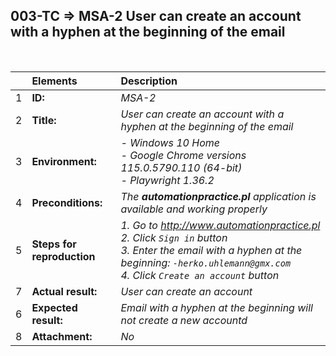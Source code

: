 ## 003-TC => MSA-2 User can create an account with a hyphen at the beginning of the email

<br>

|     | Elements                   | Description                                                                                        |
| :-- | :------------------------- | :------------------------------------------------------------------------------------------------- |
| 1   | **ID:**                    | _MSA-2_                                                                                            |
| 2   | **Title:**                 | _User can create an account with a hyphen at the beginning of the email_                           |
| 3   | **Environment:**           | _- Windows 10 Home <br> - Google Chrome versions 115.0.5790.110 (64-bit) <br> - Playwright 1.36.2_ |
| 4   | **Preconditions:**         | _The **automationpractice.pl** application is available and working properly_                      |
| 5   | **Steps for reproduction** | _1. Go to http://www.automationpractice.pl <br> 2. Click `Sign in` button <br> 3. Enter the email with a hyphen at the beginning: `-herko.uhlemann@gmx.com` <br> 4. Click `Create an account` button_ |
| 7   | **Actual result:**         | _User can create an account_                                                                       |
| 6   | **Expected result:**       | _Email with a hyphen at the beginning will not create a new accountd_                              |
| 8   | **Attachment:**            | _No_                                                                                               |
